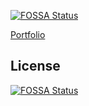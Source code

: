 [![FOSSA Status](https://app.fossa.com/api/projects/git%2Bgithub.com%2FHarkirat155%2FHarkirat155.github.io.svg?type=shield)](https://app.fossa.com/projects/git%2Bgithub.com%2FHarkirat155%2FHarkirat155.github.io?ref=badge_shield)

[Portfolio](https://harkirat155.github.io/)


## License
[![FOSSA Status](https://app.fossa.com/api/projects/git%2Bgithub.com%2FHarkirat155%2FHarkirat155.github.io.svg?type=large)](https://app.fossa.com/projects/git%2Bgithub.com%2FHarkirat155%2FHarkirat155.github.io?ref=badge_large)